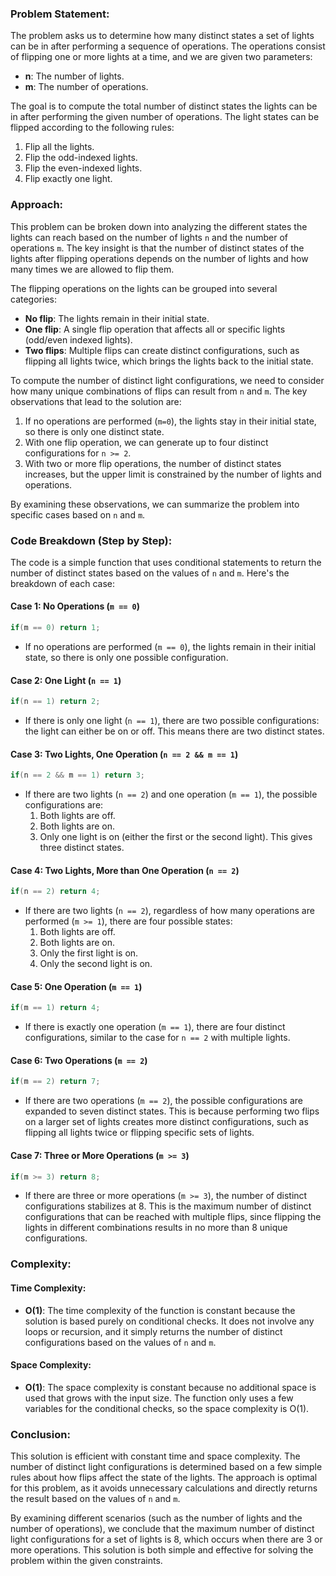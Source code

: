 ### Problem Statement:

The problem asks us to determine how many distinct states a set of lights can be in after performing a sequence of operations. The operations consist of flipping one or more lights at a time, and we are given two parameters:
- **n**: The number of lights.
- **m**: The number of operations.

The goal is to compute the total number of distinct states the lights can be in after performing the given number of operations. The light states can be flipped according to the following rules:
1. Flip all the lights.
2. Flip the odd-indexed lights.
3. Flip the even-indexed lights.
4. Flip exactly one light.

### Approach:

This problem can be broken down into analyzing the different states the lights can reach based on the number of lights `n` and the number of operations `m`. The key insight is that the number of distinct states of the lights after flipping operations depends on the number of lights and how many times we are allowed to flip them.

The flipping operations on the lights can be grouped into several categories:
- **No flip**: The lights remain in their initial state.
- **One flip**: A single flip operation that affects all or specific lights (odd/even indexed lights).
- **Two flips**: Multiple flips can create distinct configurations, such as flipping all lights twice, which brings the lights back to the initial state.

To compute the number of distinct light configurations, we need to consider how many unique combinations of flips can result from `n` and `m`. The key observations that lead to the solution are:
1. If no operations are performed (`m=0`), the lights stay in their initial state, so there is only one distinct state.
2. With one flip operation, we can generate up to four distinct configurations for `n >= 2`.
3. With two or more flip operations, the number of distinct states increases, but the upper limit is constrained by the number of lights and operations.

By examining these observations, we can summarize the problem into specific cases based on `n` and `m`.

### Code Breakdown (Step by Step):

The code is a simple function that uses conditional statements to return the number of distinct states based on the values of `n` and `m`. Here's the breakdown of each case:

#### Case 1: No Operations (`m == 0`)
```cpp
if(m == 0) return 1;
```
- If no operations are performed (`m == 0`), the lights remain in their initial state, so there is only one possible configuration.

#### Case 2: One Light (`n == 1`)
```cpp
if(n == 1) return 2;
```
- If there is only one light (`n == 1`), there are two possible configurations: the light can either be on or off. This means there are two distinct states.

#### Case 3: Two Lights, One Operation (`n == 2 && m == 1`)
```cpp
if(n == 2 && m == 1) return 3;
```
- If there are two lights (`n == 2`) and one operation (`m == 1`), the possible configurations are:
  1. Both lights are off.
  2. Both lights are on.
  3. Only one light is on (either the first or the second light).
  This gives three distinct states.

#### Case 4: Two Lights, More than One Operation (`n == 2`)
```cpp
if(n == 2) return 4;
```
- If there are two lights (`n == 2`), regardless of how many operations are performed (`m >= 1`), there are four possible states:
  1. Both lights are off.
  2. Both lights are on.
  3. Only the first light is on.
  4. Only the second light is on.

#### Case 5: One Operation (`m == 1`)
```cpp
if(m == 1) return 4;
```
- If there is exactly one operation (`m == 1`), there are four distinct configurations, similar to the case for `n == 2` with multiple lights.

#### Case 6: Two Operations (`m == 2`)
```cpp
if(m == 2) return 7;
```
- If there are two operations (`m == 2`), the possible configurations are expanded to seven distinct states. This is because performing two flips on a larger set of lights creates more distinct configurations, such as flipping all lights twice or flipping specific sets of lights.

#### Case 7: Three or More Operations (`m >= 3`)
```cpp
if(m >= 3) return 8;
```
- If there are three or more operations (`m >= 3`), the number of distinct configurations stabilizes at 8. This is the maximum number of distinct configurations that can be reached with multiple flips, since flipping the lights in different combinations results in no more than 8 unique configurations.

### Complexity:

#### Time Complexity:
- **O(1)**: The time complexity of the function is constant because the solution is based purely on conditional checks. It does not involve any loops or recursion, and it simply returns the number of distinct configurations based on the values of `n` and `m`.

#### Space Complexity:
- **O(1)**: The space complexity is constant because no additional space is used that grows with the input size. The function only uses a few variables for the conditional checks, so the space complexity is O(1).

### Conclusion:

This solution is efficient with constant time and space complexity. The number of distinct light configurations is determined based on a few simple rules about how flips affect the state of the lights. The approach is optimal for this problem, as it avoids unnecessary calculations and directly returns the result based on the values of `n` and `m`.

By examining different scenarios (such as the number of lights and the number of operations), we conclude that the maximum number of distinct light configurations for a set of lights is 8, which occurs when there are 3 or more operations. This solution is both simple and effective for solving the problem within the given constraints.